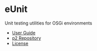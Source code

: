 eUnit
=====

Unit testing utilities for OSGi environments

* [User Guide](https://github.com/BryanHunt/eUnit/wiki/User-Guide)
* [p2 Repository](https://github.com/BryanHunt/eUnit/wiki/Install-Guide)
* [License](http://www.eclipse.org/legal/epl-v10.html)

